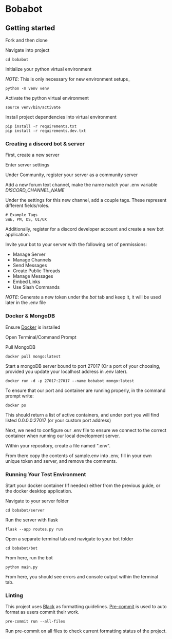 # Bobabot

## Getting started

Fork and then clone

Navigate into project

```shell
cd bobabot
```
Initialize your python virtual environment

_NOTE_: This is only necessary for new environment setups_

```shell
python -m venv venv
```

Activate the python virtual environment

```shell
source venv/bin/activate
```

Install project dependencies into virtual environment

```shell
pip install -r requirements.txt
pip install -r requirements.dev.txt
```

### Creating a discord bot & server

First, create a new server

Enter server settings

Under Community, register your server as a community server

Add a new forum text channel, make the name match your .env variable *DISCORD_CHANNEL_NAME*

Under the settings for this new channel, add a couple tags. These represent different fields/roles.

```shell
# Example Tags
SWE, PM, DS, UI/UX
```

Additionally, register for a discord developer account and create a new bot application.

Invite your bot to your server with the following set of permissions:

- Manage Server
- Manage Channels
- Send Messages
- Create Public Threads
- Manage Messages
- Embed Links
- Use Slash Commands

_NOTE_: Generate a new token under the *bot* tab and keep it, it will be used later in the .env file


### Docker & MongoDB

Ensure [Docker](https://docs.docker.com/get-docker/) is installed

Open Terminal/Command Prompt

Pull MongoDB

```shell
docker pull mongo:latest
```

Start a mongoDB server bound to port 27017 (Or a port of your choosing, provided you update your localhost address in .env later).

```shell
docker run -d -p 27017:27017 --name bobabot mongo:latest
```

To ensure that our port and container are running properly, in the command prompt write:

```shell
docker ps
```

This should return a list of active containers, and under port you will find listed 0.0.0.0:27017 (or your custom port address)

Next, we need to configure our .env file to ensure we connect to the correct container when running our local development server.

Within your repository, create a file named ".env".

From there copy the contents of sample.env into .env, fill in your own unique token and server, and remove the comments.

### Running Your Test Environment

Start your docker container (If needed) either from the previous guide, or the docker desktop application.

Navigate to your server folder

```shell
cd bobabot/server
```

Run the server with flask

```shell
flask --app routes.py run
```

Open a separate terminal tab and navigate to your bot folder

```shell
cd bobabot/bot
```

From here, run the bot

```shell
python main.py
```

From here, you should see errors and console output within the terminal tab.


### Linting

This project uses [Black](https://github.com/psf/black) as formatting guidelines. [Pre-commit](https://pre-commit.com/) is used to auto format as users commit their work.

```shell
pre-commit run --all-files
```

Run pre-commit on all files to check current formatting status of the project.
